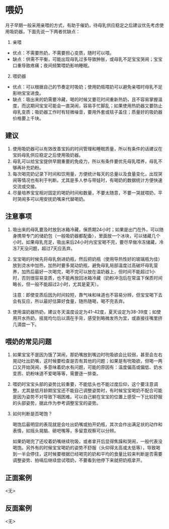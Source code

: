 <!-- 标题，使用一级标题，无需添加编号 -->
# 喂奶

月子早期一般采用亲喂的方式，有助于催奶，待母乳供应稳定之后建议优先考虑使用吸奶器，下面先说一下两者优缺点：
 1. 亲喂
   - 优点：不需要热奶，不需要担心变质，随时可以喂。
   - 缺点：供需不平衡，可能出现母乳过多导致肿胀，或母乳不足宝宝哭闹；宝宝口重导致疼痛；夜间频繁喂奶影响睡眠。
 2. 喂奶器
   - 优点：可以根据自己的节奏定时吸奶；使用奶瓶喂奶可以避免亲喂时母乳不足影响宝宝进食。
   - 缺点：吸出来的奶需要冷藏，喝的时候又要花时间重新热奶，且不容易掌握温度，而这期间宝宝可能会一直哭闹，容易手忙脚乱；如果使用热奶器又要防止母乳变质；吸奶器工作时有轻微噪音，要用外套或毯子盖住；质量好的吸奶器价格要上千块。

## 建议
1. 使用吸奶器可以有效改善宝妈的时间管理和睡眠质量，所以有条件的话建议在宝妈母乳供应稳定之后使用吸奶器。
2. 母乳可以给宝宝提供早期重要的免疫力，所以有条件要优先母乳喂养，母乳不够再补充奶粉。
3. 每次喝完奶记录下时间和饮用量，方便统计每天的总量以及食量变化，出现哭闹等情况也有利于判断。尤其是多人参与带娃时，有喝奶的数据统计方便快速交流或交接。
4. 尽量培养宝宝相对固定的喝奶时间和数量，不要太随意，不要一哭就喂奶，平时哭闹多可以用安抚奶嘴来代替喝奶。

## 注意事项
1. 吸出来的母乳要及时放到冰箱冷藏，保质期24小时；如果是出门在外，可以随身携带专门的储奶包（一般吸奶器都配备），里面放一个冰块，可以储藏几个小时。如果母乳充足，吸出来后24小时内宝宝喝不完，要尽早做冷冻储藏，冷冻7天没问题，超过7天应丢弃。
2. 宝宝喝的时候先将母乳倒进奶瓶，然后把奶瓶（使用导热性好的玻璃瓶为佳）放到烫水中加热，加热时要多晃动奶瓶，避免母乳局部温度过高破坏母乳营养，加热后最好一次喝完，喝不完可以放在温奶器上，但时间不能超过1小时，否则很容易变质，也不能再放回冰箱冷藏（奶粉冲泡后在常温下保质时间略长，但一般不能超过2小时，尤其是夏天）。
   
   注意：即使变质后因为时间较短，靠气味和味道也不容易分辨，但宝宝喝下去会有反应，所以最好估算好食量，随热随喝，喝不完丢弃。
3. 使用温奶器热奶，建议冬天温度设定为41-42度，夏天设定为38-39度；如使用开水热奶，摇晃均匀后以滴在手背，感受到略微发热为宜，或直接往嘴里挤几滴尝一下。

## 喂奶的常见问题
1. 如果宝宝不是因为饿了哭闹，那奶嘴放到嘴边时吮吸欲会比较弱，甚至会左右晃动吐出奶嘴，这时候要检查是否有其他的问题；如果是有吮吸欲，但喝一两口又开始哭闹，多意味着奶水有问题，可能的原因有：温度偏高或偏低、奶水变质、奶粉味道不爱喝等等，需要逐一排查。
2. 喂奶时宝宝头部的姿势比较重要，不能低头也不能过度后仰，这个要注意调整，尤其是低月龄期宝宝还不能自己调整姿势时，有时候宝宝喝奶不配合可能是因为姿势不对导致下咽困难。可以自己躺在宝宝的位置上感受一下比较舒服的头部姿势，据此作为参考调整宝宝的姿势。
3. 如何判断是否喝饱？
   
   喝饱后最明显的表现就是会吐出奶嘴或拍开奶瓶，其次会作出满足状的动作和表情，如摇头晃脑、砸吧嘴等，多留意观察可以分辨。

   如果奶喝完了还咬着奶嘴继续吮吸，或者拿开后显得焦躁和哭闹，一般代表没喝饱。另外有的时候宝宝喝奶的姿势不舒服（头仰得太高或太低等），导致喝到一半会停住，这时候要根据已经喝完的奶和平均的食量比较来判断是否需要调整姿势、拍嗝后继续尝试喂奶，不要看到他停下来就把奶瓶拿开。

<!-- 添加正面案例（不超过3个），如没有则标记为<无>占位符 -->
## 正面案例   
<无>

<!-- 添加反面案例（不超过3个），如没有则标记<无>占位符 -->
## 反面案例   
<无>